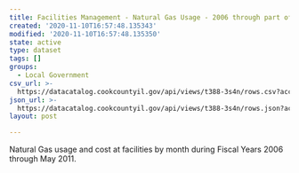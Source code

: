```yaml
---
title: Facilities Management - Natural Gas Usage - 2006 through part of 2011
created: '2020-11-10T16:57:48.135343'
modified: '2020-11-10T16:57:48.135350'
state: active
type: dataset
tags: []
groups:
  - Local Government
csv_url: >-
  https://datacatalog.cookcountyil.gov/api/views/t388-3s4n/rows.csv?accessType=DOWNLOAD
json_url: >-
  https://datacatalog.cookcountyil.gov/api/views/t388-3s4n/rows.json?accessType=DOWNLOAD
layout: post

---
```

Natural Gas usage and cost at facilities by month during Fiscal Years 2006 through May 2011.
